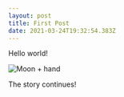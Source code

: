 ```yaml
---
layout: post
title: First Post
date: 2021-03-24T19:32:54.383Z
---
```

Hello world!

![](https://www.caradoc-paris-saclay.fr/assets/img/light_bulb.svg "Moon + hand")

The story continues!